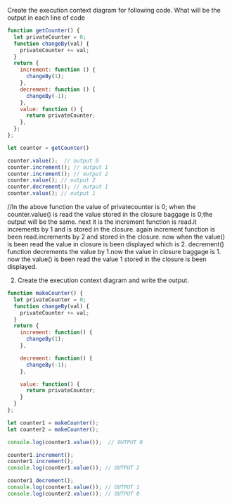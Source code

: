 Create the execution context diagram for following code. What will be the output in each line of code

```js
function getCounter() {
  let privateCounter = 0;
  function changeBy(val) {
    privateCounter += val;
  }
  return {
    increment: function () {
      changeBy(1);
    },
    decrement: function () {
      changeBy(-1);
    },
    value: function () {
      return privateCounter;
    },
  };
};

let counter = getCounter()

counter.value();  // output 0
counter.increment(); // output 1
counter.increment(); // output 2
counter.value(); // output 2
counter.decrement(); // output 1
counter.value(); // output 1
```
//In the above function the value of privatecounter is 0;
when the counter.value() is read the value stored in the closure baggage is 0;the output will be the same.
next it is the increment function is read.it increments by 1 and is stored in the closure.
again increment function is been read.increments by 2 and stored in the closure.
now when the value() is been read the value in closure is been displayed which is 2.
decrement() function decrements the value by 1.now the value in closure baggage is 1.
now the value() is been read the value 1 stored in the closure is been displayed.

2. Create the execution context diagram and write the output.

```js
function makeCounter() {
  let privateCounter = 0;
  function changeBy(val) {
    privateCounter += val;
  }
  return {
    increment: function() {
      changeBy(1);
    },

    decrement: function() {
      changeBy(-1);
    },

    value: function() {
      return privateCounter;
    }
  }
};

let counter1 = makeCounter();
let counter2 = makeCounter();

console.log(counter1.value());  // OUTPUT 0

counter1.increment();
counter1.increment();
console.log(counter1.value()); // OUTPUT 2

counter1.decrement();
console.log(counter1.value()); // OUTPUT 1
console.log(counter2.value()); // OUTPUT 0
```